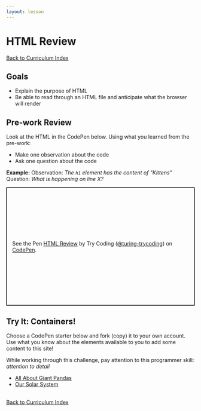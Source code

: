 ```yaml
---
layout: lesson
---
```


# HTML Review

<a href="../">Back to Curriculum Index</a>

## Goals

- Explain the purpose of HTML
- Be able to read through an HTML file and anticipate what the browser will render

## Pre-work Review

Look at the HTML in the CodePen below. Using what you learned from the pre-work:
- Make one observation about the code
- Ask one question about the code

**Example:** Observation: _The `h1` element has the content of "Kittens"_ Question: _What is happening on line X?_

<p class="codepen" data-height="317" data-theme-id="light" data-default-tab="html,result" data-user="turing-trycoding" data-slug-hash="zYBLeLL" style="height: 317px; box-sizing: border-box; display: flex; align-items: center; justify-content: center; border: 2px solid; margin: 1em 0; padding: 1em;" data-pen-title="HTML Review">
  <span>See the Pen <a href="https://codepen.io/turing-trycoding/pen/zYBLeLL">
  HTML Review</a> by Try Coding (<a href="https://codepen.io/turing-trycoding">@turing-trycoding</a>)
  on <a href="https://codepen.io">CodePen</a>.</span>
</p>
<script async src="https://static.codepen.io/assets/embed/ei.js"></script>

<div class="try-it-new">
  <h2>Try It: Containers!</h2>
  <p>Choose a CodePen starter below and fork (copy) it to your own account. Use what you know about the elements available to you to add some content to this site!</p>
  <p>While working through this challenge, pay attention to this programmer skill: <em>attention to detail</em></p>
  <ul>
    <li><a href="https://codepen.io/turing-trycoding/pen/qBNygGw?editors=1100" target="blank">All About Giant Pandas</a></li>
    <li><a href="https://codepen.io/turing-trycoding/pen/ExypMar?editors=1100" target="blank">Our Solar System</a></li>
  </ul>
</div>

<br>
<a href="../">Back to Curriculum Index</a>

